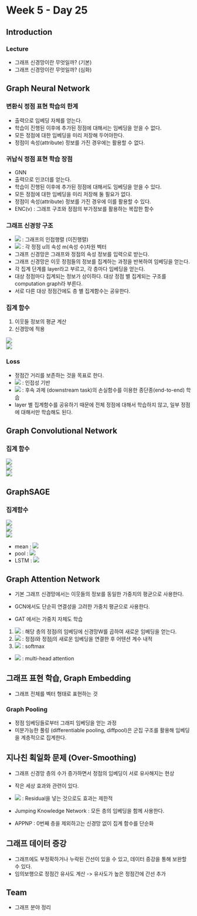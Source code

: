 # Week 5 - Day 25

## Introduction

### Lecture

- 그래프 신경망이란 무엇일까? (기본)
- 그래프 신경망이란 무엇일까? (심화)

## Graph Neural Network

### 변환식 정점 표현 학습의 한계

- 출력으로 임베딩 자체를 얻는다.
- 학습이 진행된 이후에 추가된 정점에 대해서는 임베딩을 얻을 수 없다.
- 모든 정점에 대한 임베딩을 미리 저장해 두어야한다.
- 정점이 속성(attribute) 정보를 가진 경우에는 활용할 수 없다.

### 귀납식 정점 표현 학습 장점

- GNN
- 출력으로 인코더를 얻는다.
- 학습이 진행된 이후에 추가된 정점에 대해서도 임베딩을 얻을 수 있다.
- 모든 정점에 대한 임베딩을 미리 저장해 둘 필요가 없다.
- 정점이 속성(attribute) 정보를 가진 경우에 이를 활용할 수 있다.
- ENC(v) : 그래프 구조와 정점의 부가정보를 활용하는 복잡한 함수

### 그래프 신경망 구조

- <img src="https://render.githubusercontent.com/render/math?math=A"> : 그래프의 인접행렬 (이진행렬)
- <img src="https://render.githubusercontent.com/render/math?math=X_u"> : 각 정점 u의 속성 m(속성 수)차원 벡터
- 그래프 신경망은 그래프와 정점의 속성 정보를 입력으로 받는다.
- 그래프 신경망은 이웃 정점들의 정보를 집계하는 과정을 반복하여 임베딩을 얻는다.
- 각 집계 단계를 layer라고 부르고, 각 층마다 임베딩을 얻는다.
- 대상 정점마다 집계되는 정보가 상이하다. 대상 정점 별 집계되는 구조를 computation graph라 부른다.
- 서로 다른 대상 정점간에도 층 별 집계함수는 공유한다.

### 집계 함수

1. 이웃들 정보의 평균 계산
1. 신경망에 적용

<img src="https://render.githubusercontent.com/render/math?math=h^0_v=x_v"><br>
<img src="https://render.githubusercontent.com/render/math?math=h^k_v=\sigma\left(W_k\sum_{u\in N(v)}\frac{h^{k-1}_u}{|N(v)|}%2BB_kh^{k-1}_v\right),\forall k>0"><br>

### Loss

- 정점간 거리를 보존하는 것을 목표로 한다.
- <img src="https://render.githubusercontent.com/render/math?math=L=\sum_{(u,v)\in V\times V}||z^T_u z_v-A_{u,v}||^2"> : 인접성 기반
- <img src="https://render.githubusercontent.com/render/math?math=L=\sum_{v\in V}y_v\log(\sigma(z^T_v\theta))+(1-y_v)\log(1-\sigma(z^T_v\theta))"> : 후속 과제 (downstream task)의 손실함수를 이용한 종단종(end-to-end) 학습
- layer 별 집계함수를 공유하기 때문에 전체 정점에 대해서 학습하지 않고, 일부 정점에 대해서만 학습해도 된다.

## Graph Convolutional Network

### 집계 함수

<img src="https://render.githubusercontent.com/render/math?math=h^0_v=x_v"><br>
<img src="https://render.githubusercontent.com/render/math?math=h^k_v=\sigma\left(W_k\sum_{u\in N(v)\cup v}\frac{h^{k-1}_u}{\sqrt{|N(u)||N(v)|}}\right),\forall k\in\left\{1,\dots,K\right\}"><br>
<img src="https://render.githubusercontent.com/render/math?math=z_v=h^K_v"><br>

## GraphSAGE

### 집계함수

<img src="https://render.githubusercontent.com/render/math?math=h^0_v=x_v"><br>
<img src="https://render.githubusercontent.com/render/math?math=h^k_v=\sigma\left([W_k\cdot AGG(\left\{h^{k-1}_u,\forall u\in N(v)\right\}), B_kh^{k-1}_v]\right)"><br>
<img src="https://render.githubusercontent.com/render/math?math=z_v=h^K_v"><br>

- mean : <img src="https://render.githubusercontent.com/render/math?math=AGG=\sum_{u\in N(v)}\frac{h^{k-1}_u}{|N(v)|}">
- pool : <img src="https://render.githubusercontent.com/render/math?math=AGG=\gamma (\left\{Qh^{k-1}_u,\forall u\in N(v)\right\})">
- LSTM : <img src="https://render.githubusercontent.com/render/math?math=AGG=LSTM([h^{k-1}_u,\forall u\in \pi(N(v))])">

## Graph Attention Network

- 기본 그래프 신경망에서는 이웃들의 정보를 동일한 가중치의 평균으로 사용한다.
- GCN에서도 단순히 연결성을 고려한 가중치 평균으로 사용한다.

- GAT 에서는 가중치 자체도 학습

1. <img src="https://render.githubusercontent.com/render/math?math=\tilde h_i=h_iW"> : 해당 층의 정점i의 임베딩에 신경망W를 곱하여 새로운 임베딩을 얻는다.
1. <img src="https://render.githubusercontent.com/render/math?math=e_{ij}=a^T[concat(\tilde h_i,\tilde h_j)]"> : 정점i와 정점j의 새로운 임베딩을 연결한 후 어텐션 계수 내적
1. <img src="https://render.githubusercontent.com/render/math?math=\alpha_{ij}=softmax_j(e_{ij})=\frac{\exp(e_{ij})}{\sum_{k\in N_i}\exp(e_{ik})}"> : softmax

- <img src="https://render.githubusercontent.com/render/math?math=h^\prime_i=concat_{1\leq k\leq K}\sigma(\sum_{j\in N_i}\alpha^k_{ij}h_jW_k)"> : multi-head attention

## 그래프 표현 학습, Graph Embedding

- 그래프 전체를 벡터 형태로 표현하는 것

### Graph Pooling

- 정점 임베딩들로부터 그래피 임베딩을 얻는 과정
- 미분가능한 풀링 (differentiable pooling, diffpool)은 군집 구조를 활용해 임베딩을 계층적으로 집계한다.

## 지나친 획일화 문제 (Over-Smoothing)

- 그래프 신경망 층의 수가 증가하면서 정점의 임베딩이 서로 유사해지는 현상
- 작은 세상 효과와 관련이 있다.
- <img src="https://render.githubusercontent.com/render/math?math=h^{(l%2B1)}_u=h^{(l%2B1)}_u%2Bh^{(l)}_u"> : Residual을 넣는 것으로도 효과는 제한적

- Jumping Knowledge Network : 모든 층의 임베딩을 함께 사용한다.
- APPNP : 0번째 층을 제외하고는 신경망 없이 집계 함수를 단순화

## 그래프 데이터 증강

- 그래프에도 부정확하거나 누락된 간선이 있을 수 있고, 데이터 증강을 통해 보완할 수 있다.
- 임의보행으로 정점간 유사도 계산 -> 유사도가 높은 정점간에 간선 추가

## Team

- 그래프 분야 정리

